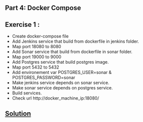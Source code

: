 ## Part 4: Docker Compose
## Exercise 1 : 
* Create docker-compose file
* Add Jenkins service that build from dockerfile in jenkins folder.
* Map port 18080 to 8080
* Add Sonar service that build from dockerfile in sonar folder.
* Map port 19000 to 9000
* Add Postgres service that build postgres image.
* Map port 5432 to 5432
* Add environement var POSTGRES_USER=sonar & POSTGRES_PASSWORD=sonar
* Make jenkins service depends on sonar service.
* Make sonar service depends on postgres service.
* Build services.
* Check url http://docker_machine_ip:18080/

## [Solution](solution)